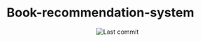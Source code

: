 # Book-recommendation-system
<p align="center">
<img alt="Last commit" src="https://img.shields.io/github/last-commit/zuba0/Book-recommendation-system"/>
</p>
